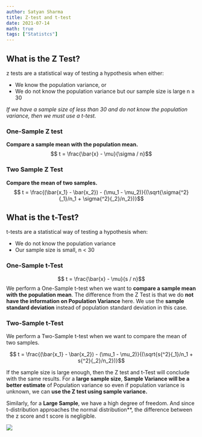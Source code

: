 ```yaml
---
author: Satyan Sharma
title: Z-test and t-test
date: 2021-07-14
math: true
tags: ["Statistcs"]
---
```


## What is the Z Test?

z  tests are a statistical way of testing a hypothesis when either:

-   We know the population variance, or
-   We do not know the population variance but our sample size is large n ≥ 30

_If we have a sample size of less than 30 and do not know the population variance, then we must use a t-test._

### One-Sample Z test
**Compare a sample mean with the population mean.**
$$ t = \frac{\bar{x} - \mu}{\sigma / n}$$


### Two Sample Z Test
**Compare the mean of two samples.**
$$ t = \frac{(\bar{x_1} - \bar{x_2}) - (\mu_1 - \mu_2)}{(\sqrt{\sigma{^2}{_1}/n_1 + \sigma{^2}{_2}/n_2})}$$

## What is the t-Test?
t-tests are a statistical way of testing a hypothesis when:

-   We do not know the population variance
-   Our sample size is small, n < 30

### One-Sample t-Test
$$ t = \frac{\bar{x} - \mu}{s / n}$$
We perform a One-Sample t-test when we want to **compare a sample mean with the population mean**. The difference from the Z Test is that we do **not have the information on Population Variance** here. We use the **sample standard deviation** instead of population standard deviation in this case.

### Two-Sample t-Test
We perform a Two-Sample t-test when we want to compare the mean of two samples.

$$ t = \frac{(\bar{x_1} - \bar{x_2}) - (\mu_1 - \mu_2)}{(\sqrt{s{^2}{_1}/n_1 + s{^2}{_2}/n_2})}$$

If the sample size is large enough, then the Z test and t-Test will conclude with the same results. For a **large sample size**, **Sample Variance will be a better estimate** of Population variance so even if population variance is unknown, we can **use the Z test using sample variance.**

Similarly, for a **Large Sample**, we have a high degree of freedom. And since t-distribution approaches the normal distribution**, the difference between the z score and t score is negligible.

![](https://cdn.analyticsvidhya.com/wp-content/uploads/2020/03/Screenshot-from-2020-03-04-15-29-37.png)
